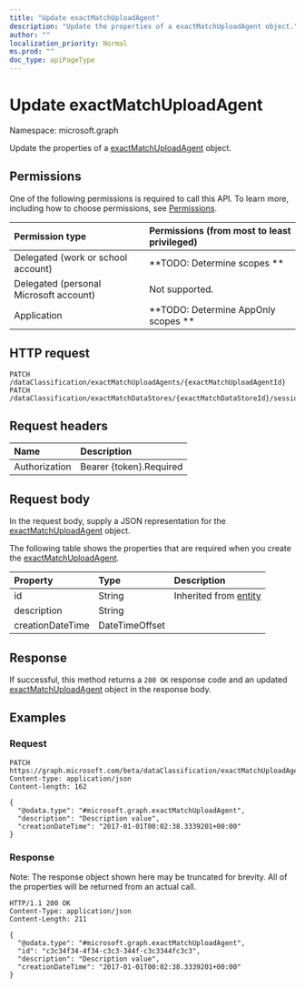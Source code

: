 ```yaml
---
title: "Update exactMatchUploadAgent"
description: "Update the properties of a exactMatchUploadAgent object."
author: ""
localization_priority: Normal
ms.prod: ""
doc_type: apiPageType
---
```


# Update exactMatchUploadAgent

Namespace: microsoft.graph

Update the properties of a [exactMatchUploadAgent](../resources/exactmatchuploadagent.md) object.

## Permissions
One of the following permissions is required to call this API. To learn more, including how to choose permissions, see [Permissions](/concepts/permissions-reference.md).

|Permission type|Permissions (from most to least privileged)|
|:---|:---|
|Delegated (work or school account)|**TODO: Determine scopes **|
|Delegated (personal Microsoft account)|Not supported.|
|Application|**TODO: Determine AppOnly scopes **|

## HTTP request
<!-- {
  "blockType": "ignored"
}
-->
``` http
PATCH /dataClassification/exactMatchUploadAgents/{exactMatchUploadAgentId}
PATCH /dataClassification/exactMatchDataStores/{exactMatchDataStoreId}/sessions/{exactMatchSessionId}/uploadAgent
```

## Request headers
|Name|Description|
|:---|:---|
|Authorization|Bearer {token}.Required|

## Request body
In the request body, supply a JSON representation for the [exactMatchUploadAgent](../resources/exactmatchuploadagent.md) object.

The following table shows the properties that are required when you create the [exactMatchUploadAgent](../resources/exactmatchuploadagent.md).

|Property|Type|Description|
|:---|:---|:---|
|id|String| Inherited from [entity](../resources/entity.md)|
|description|String||
|creationDateTime|DateTimeOffset||



## Response
If successful, this method returns a `200 OK` response code and an updated [exactMatchUploadAgent](../resources/exactmatchuploadagent.md) object in the response body.

## Examples

### Request
<!-- {
  "blockType": "request",
  "name": "update_exactmatchuploadagent"
}
-->
``` http
PATCH https://graph.microsoft.com/beta/dataClassification/exactMatchUploadAgents/{exactMatchUploadAgentId}
Content-type: application/json
Content-length: 162

{
  "@odata.type": "#microsoft.graph.exactMatchUploadAgent",
  "description": "Description value",
  "creationDateTime": "2017-01-01T00:02:38.3339201+00:00"
}
```

### Response
Note: The response object shown here may be truncated for brevity. All of the properties will be returned from an actual call.
<!-- {
  "blockType": "response",
  "truncated": true
}
-->
``` http
HTTP/1.1 200 OK
Content-Type: application/json
Content-Length: 211

{
  "@odata.type": "#microsoft.graph.exactMatchUploadAgent",
  "id": "c3c34f34-4f34-c3c3-344f-c3c3344fc3c3",
  "description": "Description value",
  "creationDateTime": "2017-01-01T00:02:38.3339201+00:00"
}
```

